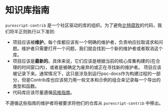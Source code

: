 # 知识库指南

`purescript-contrib` 是一个社区驱动的库的组织。为了避免[比特腐败](https://en.wikipedia.org/wiki/Software_rot)的代码，我们将半正则执行以下准则:

- 项目应该被**维护**。每个库都应该有一个明确的维护者，负责响应拉取请求和问题。维护者只需要打开一个问题，我们就会找到一个新的维护者或者取消这个库。
- 项目应该是**最新的**。具体来说，它们应该是根据当前的核心库集构建的(在合理的时间窗口内)，或者是被确定为废弃的或正在寻找新的维护者。
项目应该被记录下来。通常情况下，这只是涉及到运行psc-docs作为构建过程的一部分，但是Contrib库也应该努力用一些文本和示例的组合来记录每一个导出的类型和函数。
- 代码库应该尽量遵循[风格指南](https://github.com/fred1653/Purescript_CN/blob/master/guides/Style-Guide.md)。

不遵循这些指南的维护者将被要求将他们的仓库从 `purescript-contrib` 中移出。
